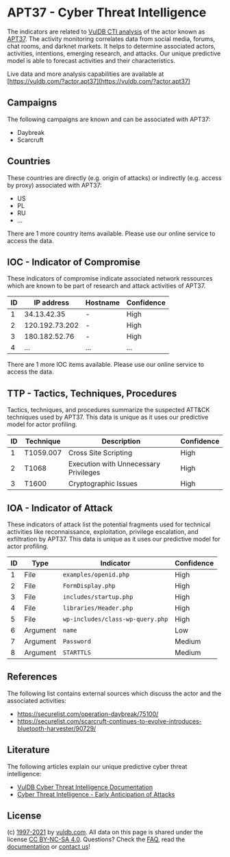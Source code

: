 # APT37 - Cyber Threat Intelligence

The indicators are related to [VulDB CTI analysis](https://vuldb.com/?doc.cti) of the actor known as [APT37](https://vuldb.com/?actor.apt37). The activity monitoring correlates data from social media, forums, chat rooms, and darknet markets. It helps to determine associated actors, activities, intentions, emerging research, and attacks. Our unique predictive model is able to forecast activities and their characteristics.

Live data and more analysis capabilities are available at [https://vuldb.com/?actor.apt37](https://vuldb.com/?actor.apt37)

## Campaigns

The following campaigns are known and can be associated with APT37:

* Daybreak
* Scarcruft

## Countries

These countries are directly (e.g. origin of attacks) or indirectly (e.g. access by proxy) associated with APT37:

* US
* PL
* RU
* ...

There are 1 more country items available. Please use our online service to access the data.

## IOC - Indicator of Compromise

These indicators of compromise indicate associated network ressources which are known to be part of research and attack activities of APT37.

ID | IP address | Hostname | Confidence
-- | ---------- | -------- | ----------
1 | 34.13.42.35 | - | High
2 | 120.192.73.202 | - | High
3 | 180.182.52.76 | - | High
4 | ... | ... | ...

There are 1 more IOC items available. Please use our online service to access the data.

## TTP - Tactics, Techniques, Procedures

Tactics, techniques, and procedures summarize the suspected ATT&CK techniques used by APT37. This data is unique as it uses our predictive model for actor profiling.

ID | Technique | Description | Confidence
-- | --------- | ----------- | ----------
1 | T1059.007 | Cross Site Scripting | High
2 | T1068 | Execution with Unnecessary Privileges | High
3 | T1600 | Cryptographic Issues | High

## IOA - Indicator of Attack

These indicators of attack list the potential fragments used for technical activities like reconnaissance, exploitation, privilege escalation, and exfiltration by APT37. This data is unique as it uses our predictive model for actor profiling.

ID | Type | Indicator | Confidence
-- | ---- | --------- | ----------
1 | File | `examples/openid.php` | High
2 | File | `FormDisplay.php` | High
3 | File | `includes/startup.php` | High
4 | File | `libraries/Header.php` | High
5 | File | `wp-includes/class-wp-query.php` | High
6 | Argument | `name` | Low
7 | Argument | `Password` | Medium
8 | Argument | `STARTTLS` | Medium

## References

The following list contains external sources which discuss the actor and the associated activities:

* https://securelist.com/operation-daybreak/75100/
* https://securelist.com/scarcruft-continues-to-evolve-introduces-bluetooth-harvester/90729/

## Literature

The following articles explain our unique predictive cyber threat intelligence:

* [VulDB Cyber Threat Intelligence Documentation](https://vuldb.com/?doc.cti)
* [Cyber Threat Intelligence - Early Anticipation of Attacks](https://www.scip.ch/en/?labs.20201022)

## License

(c) [1997-2021](https://vuldb.com/?doc.changelog) by [vuldb.com](https://vuldb.com/?doc.about). All data on this page is shared under the license [CC BY-NC-SA 4.0](https://creativecommons.org/licenses/by-nc-sa/4.0/). Questions? Check the [FAQ](https://vuldb.com/?doc.faq), read the [documentation](https://vuldb.com/?doc) or [contact us](https://vuldb.com/?contact)!
